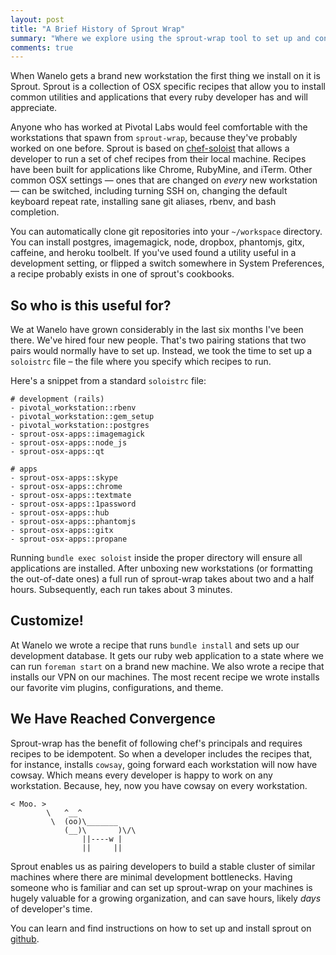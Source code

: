 ```yaml
---
layout: post
title: "A Brief History of Sprout Wrap"
summary: "Where we explore using the sprout-wrap tool to set up and converge a cluster of developer workstations"
comments: true
---
```


When Wanelo gets a brand new workstation the first thing we install on it is Sprout. Sprout is a collection of OSX specific recipes that allow you to install common utilities and applications that every ruby developer has and will appreciate.

Anyone who has worked at Pivotal Labs would feel comfortable with the workstations that spawn from `sprout-wrap`, because they've probably worked on one before. Sprout is based on [chef-soloist](https://github.com/mkocher/soloist) that allows a developer to run a set of chef recipes from their local machine. Recipes have been built for applications like Chrome, RubyMine, and iTerm. Other common OSX settings — ones that are changed on *every* new workstation — can be switched, including turning SSH on, changing the default keyboard repeat rate, installing sane git aliases, rbenv, and bash completion.

You can automatically clone git repositories into your `~/workspace` directory. You can install postgres, imagemagick, node, dropbox, phantomjs, gitx, caffeine, and heroku toolbelt. If you've used found a utility useful in a development setting, or flipped a switch somewhere in System Preferences, a recipe probably exists in one of sprout's cookbooks. 

## So who is this useful for?

We at Wanelo have grown considerably in the last six months I've been there. We've hired four new people. That's two pairing stations that two pairs would normally have to set up. Instead, we took the time to set up a `soloistrc` file – the file where you specify which recipes to run. 

Here's a snippet from a standard `soloistrc` file:

    # development (rails) 
    - pivotal_workstation::rbenv
    - pivotal_workstation::gem_setup
    - pivotal_workstation::postgres
    - sprout-osx-apps::imagemagick
    - sprout-osx-apps::node_js
    - sprout-osx-apps::qt
    
    # apps 
    - sprout-osx-apps::skype
    - sprout-osx-apps::chrome
    - sprout-osx-apps::textmate
    - sprout-osx-apps::1password
    - sprout-osx-apps::hub
    - sprout-osx-apps::phantomjs
    - sprout-osx-apps::gitx
    - sprout-osx-apps::propane

Running `bundle exec soloist` inside the proper directory will ensure all applications are installed. After unboxing new workstations (or formatting the out-of-date ones) a full run of sprout-wrap takes about two and a half hours. Subsequently, each run takes about 3 minutes.

## Customize!

At Wanelo we wrote a recipe that runs `bundle install` and sets up our development database. It gets our ruby web application to a state where we can run `foreman start` on a brand new machine. We also wrote a recipe that installs our VPN on our machines. The most recent recipe we wrote installs our favorite vim plugins, configurations, and theme. 

## We Have Reached Convergence

Sprout-wrap has the benefit of following chef's principals and requires recipes to be idempotent. So when a developer includes the recipes that, for instance, installs `cowsay`, going forward each workstation will now have cowsay. Which means every developer is happy to work on any workstation. Because, hey, now you have cowsay on every workstation. 

    < Moo. >
            \   ^__^
             \  (oo)\_______
                (__)\       )\/\
                    ||----w |
                    ||     ||

Sprout enables us as pairing developers to build a stable cluster of similar machines where there are minimal development bottlenecks. Having someone who is familiar and can set up sprout-wrap on your machines is hugely valuable for a growing organization, and can save hours, likely _days_ of developer's time.

You can learn and find instructions on how to set up and install sprout on [github](https://github.com/pivotal-sprout/sprout-wrap).

